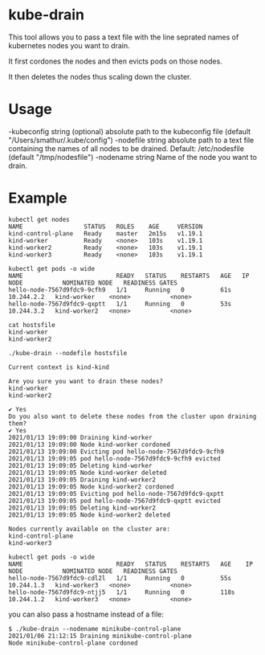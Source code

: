 # kube-drain
This tool allows you to pass a text file with the line seprated names of kubernetes nodes you want to drain.

It first cordones the nodes and then evicts pods on those nodes.

It then deletes the nodes thus scaling down the cluster.

# Usage
  -kubeconfig string
    	(optional) absolute path to the kubeconfig file (default "/Users/smathur/.kube/config")
  -nodefile string
    	absolute path to a text file containing the names of all nodes to be drained. Default: /etc/nodesfile (default "/tmp/nodesfile")
  -nodename string
    	Name of the node you want to drain.
      
# Example
  
  ```
kubectl get nodes
NAME                 STATUS   ROLES    AGE     VERSION
kind-control-plane   Ready    master   2m15s   v1.19.1
kind-worker          Ready    <none>   103s    v1.19.1
kind-worker2         Ready    <none>   103s    v1.19.1
kind-worker3         Ready    <none>   103s    v1.19.1
  ```
  
  ```
kubectl get pods -o wide
NAME                          READY   STATUS    RESTARTS   AGE   IP           NODE           NOMINATED NODE   READINESS GATES
hello-node-7567d9fdc9-9cfh9   1/1     Running   0          61s   10.244.2.2   kind-worker    <none>           <none>
hello-node-7567d9fdc9-qxptt   1/1     Running   0          53s   10.244.3.2   kind-worker2   <none>           <none>
  ```
  
  ```
cat hostsfile
kind-worker
kind-worker2
  ```
  
  ```
./kube-drain --nodefile hostsfile

Current context is kind-kind

Are you sure you want to drain these nodes?
kind-worker
kind-worker2

✔ Yes
Do you also want to delete these nodes from the cluster upon draining them?
✔ Yes
2021/01/13 19:09:00 Draining kind-worker
2021/01/13 19:09:00 Node kind-worker cordoned
2021/01/13 19:09:00 Evicting pod hello-node-7567d9fdc9-9cfh9
2021/01/13 19:09:05 pod hello-node-7567d9fdc9-9cfh9 evicted
2021/01/13 19:09:05 Deleting kind-worker
2021/01/13 19:09:05 Node kind-worker deleted
2021/01/13 19:09:05 Draining kind-worker2
2021/01/13 19:09:05 Node kind-worker2 cordoned
2021/01/13 19:09:05 Evicting pod hello-node-7567d9fdc9-qxptt
2021/01/13 19:09:05 pod hello-node-7567d9fdc9-qxptt evicted
2021/01/13 19:09:05 Deleting kind-worker2
2021/01/13 19:09:05 Node kind-worker2 deleted

Nodes currently available on the cluster are:
kind-control-plane
kind-worker3
  ```
  
```
kubectl get pods -o wide
NAME                          READY   STATUS    RESTARTS   AGE    IP           NODE           NOMINATED NODE   READINESS GATES
hello-node-7567d9fdc9-cdl2l   1/1     Running   0          55s    10.244.1.3   kind-worker3   <none>           <none>
hello-node-7567d9fdc9-ntjj5   1/1     Running   0          118s   10.244.1.2   kind-worker3   <none>           <none>
```
  
  you can also pass a hostname instead of a file:
  
  ```
  $ ./kube-drain --nodename minikube-control-plane
2021/01/06 21:12:15 Draining minikube-control-plane
Node minikube-control-plane cordoned
  ```
  
